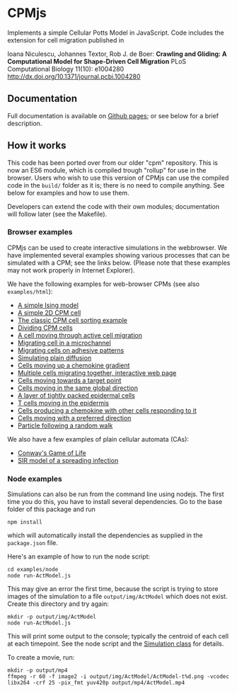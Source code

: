 # CPMjs

Implements a simple Cellular Potts Model in JavaScript. Code includes the extension for cell migration published in 

Ioana Niculescu, Johannes Textor, Rob J. de Boer:
__Crawling and Gliding: A Computational Model for Shape-Driven Cell Migration__
PLoS Computational Biology 11(10): e1004280
http://dx.doi.org/10.1371/journal.pcbi.1004280

## Documentation

Full documentation is available on [Github pages](https://ingewortel.github.io/cpmjs.github.io); or
see below for a brief description.

## How it works

This code has been ported over from our older "cpm" repository. This is now an ES6 module, 
which is compiled trough "rollup" for use in the browser. Users who wish to use this version
of CPMjs can use the compiled code in the `build/` folder as it is; there is no
need to compile anything. See below for examples and how to use them.

Developers can extend the code with their own modules; documentation will follow later
(see the Makefile).

### Browser examples

CPMjs can be used to create interactive simulations in the webbrowser. We have implemented
several examples showing various processes that can be simulated with a CPM; see the
links below. (Please note that these examples may not work properly in Internet Explorer). 

We have the following examples for web-browser CPMs (see also `examples/html`):

* [A simple Ising model](https://ingewortel.github.io/cpmjs.github.io/examples/IsingModel.html)
* [A simple 2D CPM cell](https://ingewortel.github.io/cpmjs.github.io/examples/SingleCell.html)
* [The classic CPM cell sorting example](https://ingewortel.github.io/cpmjs.github.io/examples/Cellsorting.html)
* [Dividing CPM cells](https://ingewortel.github.io/cpmjs.github.io/examples/CellDivision.html)
* [A cell moving through active cell migration](https://ingewortel.github.io/cpmjs.github.io/examples/ActModel.html)
* [Migrating cell in a microchannel](https://ingewortel.github.io/cpmjs.github.io/examples/Microchannel.html)
* [Migrating cells on adhesive patterns](https://ingewortel.github.io/cpmjs.github.io/examples/ActOnMicroPattern.html)
* [Simulating plain diffusion](https://ingewortel.github.io/cpmjs.github.io/examples/Diffusion.html)
* [Cells moving up a chemokine gradient](https://ingewortel.github.io/cpmjs.github.io/examples/Chemotaxis.html)
* [Multiple cells migrating together, interactive web page](https://ingewortel.github.io/cpmjs.github.io/examples/CollectiveMigration.html)
* [Cells moving towards a target point](https://ingewortel.github.io/cpmjs.github.io/examples/DirectedMotionTargetPoint.html)
* [Cells moving in the same global direction](https://ingewortel.github.io/cpmjs.github.io/examples/DirectedMotionLinear.html)
* [A layer of tightly packed epidermal cells](https://ingewortel.github.io/cpmjs.github.io/examples/Epidermis.html)
* [T cells moving in the epidermis](https://ingewortel.github.io/cpmjs.github.io/examples/EpidermisWithTCells.html)
* [Cells producing a chemokine with other cells responding to it](https://ingewortel.github.io/cpmjs.github.io/examples/ManyCellsDiffusion.html)
* [Cells moving with a preferred direction](https://ingewortel.github.io/cpmjs.github.io/examples/ManyCellsPrefDir.html)
* [Particle following a random walk](https://ingewortel.github.io/cpmjs.github.io/examples/RandomWalk.html)


We also have a few examples of plain cellular automata (CAs):

* [Conway's Game of Life](https://ingewortel.github.io/cpmjs.github.io/examples/GameOfLife.html)
* [SIR model of a spreading infection](https://ingewortel.github.io/cpmjs.github.io/examples/SIR.html)

### Node examples

Simulations can also be run from the command line using nodejs. The first time you do this,
you have to install several dependencies. Go to the base folder of this package and run

```
npm install
```

which will automatically install the dependencies as supplied in the `package.json` file.

Here's an example of how to run the node script:

```
cd examples/node
node run-ActModel.js
```

This may give an error the first time, because the script is trying to store images of
the simulation to a file `output/img/ActModel` which does not exist. Create this directory
and try again:

``` 
mkdir -p output/img/ActModel
node run-ActModel.js
```

This will print some output to the console; typically the centroid of each 
cell at each timepoint. See the node script and the 
[Simulation class](https://ingewortel.github.io/cpmjs.github.io/class/src/simulation/Simulation.js~Simulation.html)
for details.


To create a movie, run:
```
mkdir -p output/mp4
ffmpeg -r 60 -f image2 -i output/img/ActModel/ActModel-t%d.png -vcodec libx264 -crf 25 -pix_fmt yuv420p output/mp4/ActModel.mp4
```
